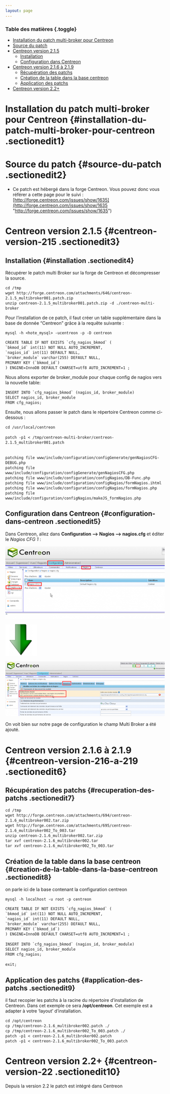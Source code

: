 ```yaml
---
layout: page
---
```


### Table des matières {.toggle}

-   [Installation du patch multi-broker pour
    Centreon](multi-broker-patch-install.html#installation-du-patch-multi-broker-pour-centreon)
-   [Source du patch](multi-broker-patch-install.html#source-du-patch)
-   [Centreon version
    2.1.5](multi-broker-patch-install.html#centreon-version-215)
    -   [Installation](multi-broker-patch-install.html#installation)
    -   [Configuration dans
        Centreon](multi-broker-patch-install.html#configuration-dans-centreon)
-   [Centreon version 2.1.6 à
    2.1.9](multi-broker-patch-install.html#centreon-version-216-a-219)
    -   [Récupération des
        patchs](multi-broker-patch-install.html#recuperation-des-patchs)
    -   [Création de la table dans la base
        centreon](multi-broker-patch-install.html#creation-de-la-table-dans-la-base-centreon)
    -   [Application des
        patchs](multi-broker-patch-install.html#application-des-patchs)
-   [Centreon version
    2.2+](multi-broker-patch-install.html#centreon-version-22)

Installation du patch multi-broker pour Centreon {#installation-du-patch-multi-broker-pour-centreon .sectionedit1}
================================================

Source du patch {#source-du-patch .sectionedit2}
===============

-   Ce patch est hébergé dans la forge Centreon. Vous pouvez donc vous
    référer a cette page pour le suivi :
    [http://forge.centreon.com/issues/show/1635](http://forge.centreon.com/issues/show/1635 "http://forge.centreon.com/issues/show/1635")

Centreon version 2.1.5 {#centreon-version-215 .sectionedit3}
======================

Installation {#installation .sectionedit4}
------------

Récupérer le patch multi Broker sur la forge de Centreon et décompresser
la source.

~~~~ {.code .bash}
cd /tmp
wget http://forge.centreon.com/attachments/646/centreon-2.1.5_multibroker001.patch.zip
unzip centreon-2.1.5_multibroker001.patch.zip -d ./centreon-multi-broker
~~~~

Pour l’installation de ce patch, il faut créer un table supplémentaire
dans la base de donnée “Centreon” grâce à la requête suivante :

~~~~ {.code .bash}
mysql -h <hote_mysql> -ucentreon -p -D centreon
~~~~

~~~~ {.code}
CREATE TABLE IF NOT EXISTS `cfg_nagios_bkmod` (
`bkmod_id` int(11) NOT NULL AUTO_INCREMENT,
`nagios_id` int(11) DEFAULT NULL,
`broker_module` varchar(255) DEFAULT NULL,
PRIMARY KEY (`bkmod_id`)
) ENGINE=InnoDB DEFAULT CHARSET=utf8 AUTO_INCREMENT=1 ;
~~~~

Nous allons exporter de broker\_module pour chaque config de nagios vers
la nouvelle table:

~~~~ {.code}
INSERT INTO `cfg_nagios_bkmod` (nagios_id, broker_module)
SELECT nagios_id, broker_module
FROM cfg_nagios;
~~~~

Ensuite, nous allons passer le patch dans le répertoire Centreon comme
ci-dessous :

~~~~ {.code .bash}
cd /usr/local/centreon
 
patch -p1 < /tmp/centreon-multi-broker/centreon-2.1.5_multibroker001.patch
 
 
patching file www/include/configuration/configGenerate/genNagiosCFG-DEBUG.php
patching file www/include/configuration/configGenerate/genNagiosCFG.php
patching file www/include/configuration/configNagios/DB-Func.php
patching file www/include/configuration/configNagios/formNagios.ihtml
patching file www/include/configuration/configNagios/formNagios.php
patching file www/include/configuration/configNagios/makeJS_formNagios.php
~~~~

Configuration dans Centreon {#configuration-dans-centreon .sectionedit5}
---------------------------

Dans Centreon, allez dans **Configuration –\> Nagios –\> nagios.cfg** et
éditer le *Nagios CFG 1* :

[![](../../../assets/media/powered/centreon/config_centreon_multi-broker1-1.png@w=700)](../../../_detail/powered/centreon/config_centreon_multi-broker1-1.png@id=centreon%253Amulti-broker-patch-install.html "powered:centreon:config_centreon_multi-broker1-1.png")

[![](../../../assets/media/powered/centreon/fleche_bas_vert.png@w=100)](../../../_detail/powered/centreon/fleche_bas_vert.png@id=centreon%253Amulti-broker-patch-install.html "powered:centreon:fleche_bas_vert.png")

[![](../../../assets/media/powered/centreon/config_centreon_multi-broker2-1.png@w=700)](../../../_detail/powered/centreon/config_centreon_multi-broker2-1.png@id=centreon%253Amulti-broker-patch-install.html "powered:centreon:config_centreon_multi-broker2-1.png")

On voit bien sur notre page de configuration le champ Multi Broker a été
ajouté.

Centreon version 2.1.6 à 2.1.9 {#centreon-version-216-a-219 .sectionedit6}
==============================

Récupération des patchs {#recuperation-des-patchs .sectionedit7}
-----------------------

~~~~ {.code .bash}
cd /tmp
wget http://forge.centreon.com/attachments/694/centreon-2.1.6_multibroker002.tar.zip
wget http://forge.centreon.com/attachments/695/centreon-2.1.6_multibroker002_To_003.tar
unzip centreon-2.1.6_multibroker002.tar.zip
tar xvf centreon-2.1.6_multibroker002.tar
tar xvf centreon-2.1.6_multibroker002_To_003.tar
~~~~

Création de la table dans la base centreon {#creation-de-la-table-dans-la-base-centreon .sectionedit8}
------------------------------------------

on parle ici de la base contenant la configuration centreon

~~~~ {.code}
mysql -h localhost -u root -p centreon
~~~~

~~~~ {.code .sql}
CREATE TABLE IF NOT EXISTS `cfg_nagios_bkmod` (
`bkmod_id` int(11) NOT NULL AUTO_INCREMENT,
`nagios_id` int(11) DEFAULT NULL,
`broker_module` varchar(255) DEFAULT NULL,
PRIMARY KEY (`bkmod_id`)
) ENGINE=InnoDB DEFAULT CHARSET=utf8 AUTO_INCREMENT=1 ;
 
INSERT INTO `cfg_nagios_bkmod` (nagios_id, broker_module)
SELECT nagios_id, broker_module
FROM cfg_nagios;
 
exit;
~~~~

Application des patchs {#application-des-patchs .sectionedit9}
----------------------

il faut recopier les patchs à la racine du répertoire d’installation de
Centreon. Dans cet exemple ce sera **/opt/centreon**. Cet exemple est a
adapter à votre ‘layout’ d’installation.

~~~~ {.code .bash}
cd /opt/centreon
cp /tmp/centreon-2.1.6_multibroker002.patch ./
cp /tmp/centreon-2.1.6_multibroker002_To_003.patch ./
patch -p1 < centreon-2.1.6_multibroker002.patch
patch -p1 < centreon-2.1.6_multibroker002_To_003.patch
~~~~

Centreon version 2.2+ {#centreon-version-22 .sectionedit10}
=====================

Depuis la version 2.2 le patch est intégré dans Centreon
